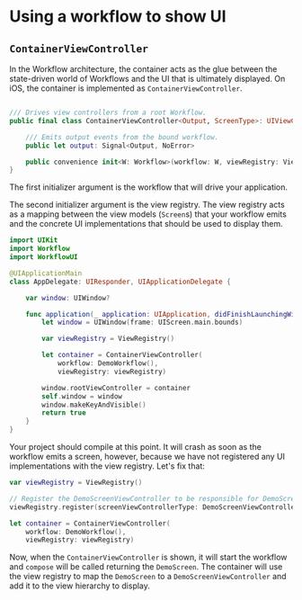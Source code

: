 # Using a workflow to show UI


## `ContainerViewController`

In the Workflow architecture, the container acts as the glue between the state-driven world of Workflows and the UI that is ultimately displayed. On iOS, the container is implemented as `ContainerViewController`.

```swift

/// Drives view controllers from a root Workflow.
public final class ContainerViewController<Output, ScreenType>: UIViewController where ScreenType: Screen {

    /// Emits output events from the bound workflow.
    public let output: Signal<Output, NoError>

    public convenience init<W: Workflow>(workflow: W, viewRegistry: ViewRegistry) where W.Rendering == ScreenType, W.Output == Output
}

```

The first initializer argument is the workflow that will drive your application.

The second initializer argument is the view registry. The view registry acts as a mapping between the view models (`Screen`s) that your workflow emits and the concrete UI implementations that should be used to display them.

```swift
import UIKit
import Workflow
import WorkflowUI

@UIApplicationMain
class AppDelegate: UIResponder, UIApplicationDelegate {

    var window: UIWindow?

    func application(_ application: UIApplication, didFinishLaunchingWithOptions launchOptions: [UIApplication.LaunchOptionsKey: Any]?) -> Bool {
        let window = UIWindow(frame: UIScreen.main.bounds)

        var viewRegistry = ViewRegistry()

        let container = ContainerViewController(
            workflow: DemoWorkflow(),
            viewRegistry: viewRegistry)

        window.rootViewController = container
        self.window = window
        window.makeKeyAndVisible()
        return true
    }
}

```

Your project should compile at this point. It will crash as soon as the workflow emits a screen, however, because we have not registered any UI implementations with the view registry. Let's fix that:

```swift
var viewRegistry = ViewRegistry()

// Register the DemoScreenViewController to be responsible for DemoScreen.
viewRegistry.register(screenViewControllerType: DemoScreenViewController.self)

let container = ContainerViewController(
    workflow: DemoWorkflow(),
    viewRegistry: viewRegistry)
```

Now, when the `ContainerViewController` is shown, it will start the workflow and `compose` will be called returning the `DemoScreen`. The container will use the view registry to map the `DemoScreen` to a `DemoScreenViewController` and add it to the view hierarchy to display.
